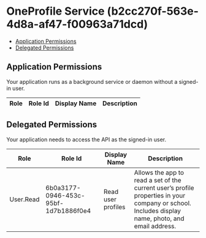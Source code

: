 # OneProfile Service (b2cc270f-563e-4d8a-af47-f00963a71dcd)
- [Application Permissions](#application-permissions)
- [Delegated Permissions](#delegated-permissions)

## Application Permissions
Your application runs as a background service or daemon without a signed-in user.

| Role | Role Id | Display Name | Description |
|---|---|---|---|

## Delegated Permissions
Your application needs to access the API as the signed-in user. 

| Role | Role Id | Display Name | Description |
|---|---|---|---|
| User.Read | 6b0a3177-0946-453c-95bf-1d7b1886f0e4 | Read user profiles | Allows the app to read a set of the current user’s profile properties in your company or school. Includes display name, photo, and email address. |

